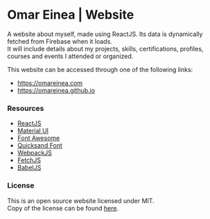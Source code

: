 #  Omar Einea | Website

A website about myself, made using ReactJS. Its data is dynamically fetched from Firebase when it loads.  
It will include details about my projects, skills, certifications, profiles, courses and events I attended or organized.

This website can be accessed through one of the following links:

- https://omareinea.com
- https://omareinea.github.io


### Resources

- [ReactJS](https://github.com/facebook/react)
- [Material UI](https://github.com/mui-org/material-ui)
- [Font Awesome](https://github.com/FortAwesome/Font-Awesome)
- [Quicksand Font](https://fonts.google.com/specimen/Quicksand)
- [WebpackJS](https://github.com/webpack/webpack)
- [FetchJS](https://github.com/github/fetch)
- [BabelJS](https://github.com/babel/babel)


### License

This is an open source website licensed under MIT.  
Copy of the license can be found [here](./LICENSE.md).
